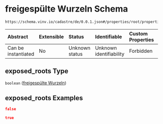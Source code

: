# freigespülte Wurzeln Schema

```txt
https://schema.vinv.io/cadastre/de/0.0.1.json#/properties/root/properties/exposed_roots
```



| Abstract            | Extensible | Status         | Identifiable            | Custom Properties | Additional Properties | Access Restrictions | Defined In                                                                                                                 |
| :------------------ | :--------- | :------------- | :---------------------- | :---------------- | :-------------------- | :------------------ | :------------------------------------------------------------------------------------------------------------------------- |
| Can be instantiated | No         | Unknown status | Unknown identifiability | Forbidden         | Allowed               | none                | [dereferenced.doc.json\*](../../../../../../vinv-schemas/vinv-tree/out/0.0.1/dereferenced.doc.json "open original schema") |

## exposed\_roots Type

`boolean` ([freigespülte Wurzeln](dereferenced-properties-wurzel-properties-freigespülte-wurzeln.md))

## exposed\_roots Examples

```json
false
```

```json
true
```
